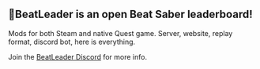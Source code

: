 ## 👋BeatLeader is an open Beat Saber leaderboard!

Mods for both Steam and native Quest game. Server, website, replay format, discord bot, here is everything.

Join the [BeatLeader Discord](https://discord.gg/2RG5YVqtG6) for more info.
